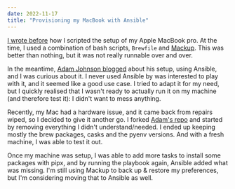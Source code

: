 ```yaml
---
date: 2022-11-17
title: "Provisioning my MacBook with Ansible"
---
```


[I wrote before](https://browniebroke.com/blog/new-year-new-laptop/) how I scripted the setup of my Apple MacBook pro. At the time, I used a combination of bash scripts, `Brewfile` and [Mackup](https://github.com/lra/mackup). This was better than nothing, but it was not really runnable over and over.

In the meantime, [Adam Johnson blogged](https://adamj.eu/tech/2019/03/20/how-i-provision-my-macbook-with-ansible/) about his setup, using Ansible, and I was curious about it. I never used Ansible by was interested to play with it, and it seemed like a good use case. I tried to adapt it for my need, but I quickly realised that I wasn't ready to actually run it on my machine (and therefore test it): I didn't want to mess anything.

Recently, my Mac had a hardware issue, and it came back from repairs wiped, so I decided to give it another go. I forked [Adam's repo](https://github.com/adamchainz/mac-ansible) and started by removing everything I didn't understand/needed. I ended up keeping mostly the brew packages, casks and the pyenv versions. And with a fresh machine, I was able to test it out.

Once my machine was setup, I was able to add more tasks to install some packages with pipx, and by running the playbook again, Ansible added what was missing. I'm still using Mackup to back up & restore my preferences, but I'm considering moving that to Ansible as well.

